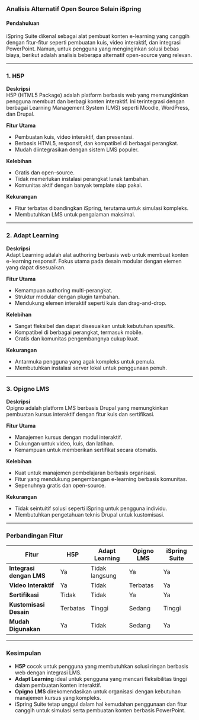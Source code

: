 ### Analisis Alternatif Open Source Selain iSpring

#### **Pendahuluan**  
iSpring Suite dikenal sebagai alat pembuat konten e-learning yang canggih dengan fitur-fitur seperti pembuatan kuis, video interaktif, dan integrasi PowerPoint. Namun, untuk pengguna yang menginginkan solusi bebas biaya, berikut adalah analisis beberapa alternatif open-source yang relevan.

---

### **1. H5P**  
**Deskripsi**  
H5P (HTML5 Package) adalah platform berbasis web yang memungkinkan pengguna membuat dan berbagi konten interaktif. Ini terintegrasi dengan berbagai Learning Management System (LMS) seperti Moodle, WordPress, dan Drupal.  

**Fitur Utama**  
- Pembuatan kuis, video interaktif, dan presentasi.  
- Berbasis HTML5, responsif, dan kompatibel di berbagai perangkat.  
- Mudah diintegrasikan dengan sistem LMS populer.  

**Kelebihan**  
- Gratis dan open-source.  
- Tidak memerlukan instalasi perangkat lunak tambahan.  
- Komunitas aktif dengan banyak template siap pakai.  

**Kekurangan**  
- Fitur terbatas dibandingkan iSpring, terutama untuk simulasi kompleks.  
- Membutuhkan LMS untuk pengalaman maksimal.  

---

### **2. Adapt Learning**  
**Deskripsi**  
Adapt Learning adalah alat authoring berbasis web untuk membuat konten e-learning responsif. Fokus utama pada desain modular dengan elemen yang dapat disesuaikan.  

**Fitur Utama**  
- Kemampuan authoring multi-perangkat.  
- Struktur modular dengan plugin tambahan.  
- Mendukung elemen interaktif seperti kuis dan drag-and-drop.  

**Kelebihan**  
- Sangat fleksibel dan dapat disesuaikan untuk kebutuhan spesifik.  
- Kompatibel di berbagai perangkat, termasuk mobile.  
- Gratis dan komunitas pengembangnya cukup kuat.  

**Kekurangan**  
- Antarmuka pengguna yang agak kompleks untuk pemula.  
- Membutuhkan instalasi server lokal untuk penggunaan penuh.  

---

### **3. Opigno LMS**  
**Deskripsi**  
Opigno adalah platform LMS berbasis Drupal yang memungkinkan pembuatan kursus interaktif dengan fitur kuis dan sertifikasi.  

**Fitur Utama**  
- Manajemen kursus dengan modul interaktif.  
- Dukungan untuk video, kuis, dan latihan.  
- Kemampuan untuk memberikan sertifikat secara otomatis.  

**Kelebihan**  
- Kuat untuk manajemen pembelajaran berbasis organisasi.  
- Fitur yang mendukung pengembangan e-learning berbasis komunitas.  
- Sepenuhnya gratis dan open-source.  

**Kekurangan**  
- Tidak seintuitif solusi seperti iSpring untuk pengguna individu.  
- Membutuhkan pengetahuan teknis Drupal untuk kustomisasi.  

---

### **Perbandingan Fitur**  

| **Fitur**                 | **H5P**         | **Adapt Learning** | **Opigno LMS**    | **iSpring Suite**     |
|---------------------------|-----------------|---------------------|-------------------|-----------------------|
| **Integrasi dengan LMS**  | Ya              | Tidak langsung      | Ya                | Ya                   |
| **Video Interaktif**      | Ya              | Tidak               | Terbatas          | Ya                   |
| **Sertifikasi**           | Tidak           | Tidak               | Ya                | Ya                   |
| **Kustomisasi Desain**    | Terbatas        | Tinggi              | Sedang            | Tinggi               |
| **Mudah Digunakan**       | Ya              | Tidak               | Sedang            | Ya                   |

---

### **Kesimpulan**  
- **H5P** cocok untuk pengguna yang membutuhkan solusi ringan berbasis web dengan integrasi LMS.  
- **Adapt Learning** ideal untuk pengguna yang mencari fleksibilitas tinggi dalam pembuatan konten interaktif.  
- **Opigno LMS** direkomendasikan untuk organisasi dengan kebutuhan manajemen kursus yang kompleks.  
- iSpring Suite tetap unggul dalam hal kemudahan penggunaan dan fitur canggih untuk simulasi serta pembuatan konten berbasis PowerPoint.